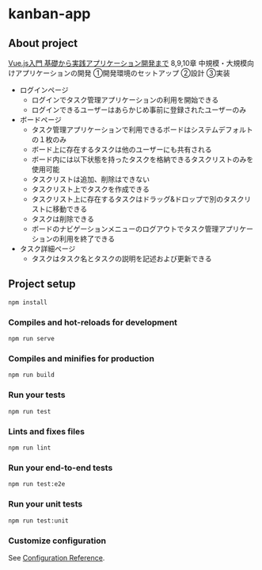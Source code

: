 # kanban-app
## About project
[Vue.js入門 基礎から実践アプリケーション開発まで](https://www.amazon.co.jp/Vue-js%E5%85%A5%E9%96%80-%E5%9F%BA%E7%A4%8E%E3%81%8B%E3%82%89%E5%AE%9F%E8%B7%B5%E3%82%A2%E3%83%97%E3%83%AA%E3%82%B1%E3%83%BC%E3%82%B7%E3%83%A7%E3%83%B3%E9%96%8B%E7%99%BA%E3%81%BE%E3%81%A7-%E5%B7%9D%E5%8F%A3-%E5%92%8C%E4%B9%9F-ebook/dp/B07J6FP6NQ)
8,9,10章 中規模・大規模向けアプリケーションの開発
①開発環境のセットアップ
②設計
③実装

- ログインページ
    - ログインでタスク管理アプリケーションの利用を開始できる
    - ログインできるユーザーはあらかじめ事前に登録されたユーザーのみ
- ボードページ
    - タスク管理アプリケーションで利用できるボードはシステムデフォルトの１枚のみ
    - ボード上に存在するタスクは他のユーザーにも共有される
    - ボード内には以下状態を持ったタスクを格納できるタスクリストのみを使用可能
    - タスクリストは追加、削除はできない
    - タスクリスト上でタスクを作成できる
    - タスクリスト上に存在するタスクはドラッグ&ドロップで別のタスクリストに移動できる
    - タスクは削除できる
    - ボードのナビゲーションメニューのログアウトでタスク管理アプリケーションの利用を終了できる
- タスク詳細ページ
    - タスクはタスク名とタスクの説明を記述および更新できる

## Project setup
```
npm install
```

### Compiles and hot-reloads for development
```
npm run serve
```

### Compiles and minifies for production
```
npm run build
```

### Run your tests
```
npm run test
```

### Lints and fixes files
```
npm run lint
```

### Run your end-to-end tests
```
npm run test:e2e
```

### Run your unit tests
```
npm run test:unit
```

### Customize configuration
See [Configuration Reference](https://cli.vuejs.org/config/).
